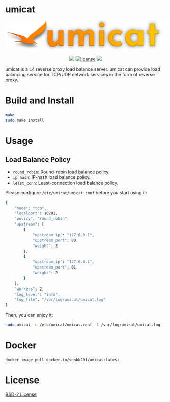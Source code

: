 # umicat
![umicat logo](docs/umicat_logo.png)

<p align="center">
<a href="https://github.com/SunBK201/umicat"><img src="https://hits.seeyoufarm.com/api/count/incr/badge.svg?url=https%3A%2F%2Fgithub.com%2FSunBK201%2Fumicat&count_bg=%2379C83D&title_bg=%23555555&icon=&icon_color=%23E7E7E7&title=umicat&edge_flat=false" /></a>
<a href="/LICENSE"><img src="https://img.shields.io/badge/license-BSD-green.svg" alt="license" /></a>
<a href="https://www.linux.org"><img src="https://img.shields.io/badge/platform-linux-lightgrey" /></a>
</p>

umicat is a L4 reverse proxy load balance server.
umicat can provide load balancing service for TCP/UDP network services in the form of reverse proxy.

# Build and Install
```bash
make
sudo make install
```

# Usage

## Load Balance Policy
- `round_robin`: Round-robin load balance policy.
- `ip_hash`: IP-hash load balance policy.
- `least_conn`: Least-connection load balance policy.

Please configure `/etc/umicat/umicat.conf` before you start using it:
```bash
{
    "mode": "tcp",
    "localport": 10201,
    "policy": "round_robin",
    "upstream": [
        {
            "upstream_ip": "127.0.0.1",
            "upstream_port": 80,
            "weight": 2
        },
        {
            "upstream_ip": "127.0.0.1",
            "upstream_port": 81,
            "weight": 2
        }
    ],
    "workers": 2,
    "log_level": "info",
    "log_file": "/var/log/umicat/umicat.log"
}
```

Then, you can enjoy it:
```bash
sudo umicat -c /etc/umicat/umicat.conf -l /var/log/umicat/umicat.log
```

# Docker
```bash
docker image pull docker.io/sunbk201/umicat:latest
```

# License
[BSD-2 License](./LICENSE)